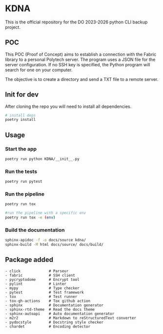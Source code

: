 # KDNA

This is the official repository for the DO 2023-2026 python CLI backup project.

## POC

This POC (Proof of Concept) aims to establish a connection with the Fabric library to a personal Polytech server. The program uses a JSON file for the server configuration. If no SSH key is specified, the Python program will search for one on your computer. 

The objective is to create a directory and send a TXT file to a remote server.

## Init for dev

After cloning the repo you will need to install all dependencies.

```bash
# install deps
poetry install
```

## Usage


### Start the app
```bash
poetry run python KDNA/__init__.py
```
### Run the tests
```bash
poetry run pytest
```
### Run the pipeline
```bash
poetry run tox
```
```bash
#run the pipeline with a specific env
poetry run tox -e (env)
```
### Build the documentation
```bash
sphinx-apidoc -f -o docs/source kdna/
sphinx-build -M html docs/source/ docs/build/
```

## Package added
    - click             # Parseur
    - fabric            # SSH client
    - pycryptodome      # Encrypt tool
    - pylint            # Linter
    - mypy              # Type checker
    - pytest            # Test framework
    - tox               # Test runner
    - tox-gh-actions    # Tox github action
    - sphinx            # Documentation generator
    - sphinx-rtd-theme  # Read the docs theme
    - sphinx-autoapi    # Auto documentation generator
    - m2r2              # Markdown to reStructuredText converter
    - pydocstyle        # Docstring style checker
    - chardet           # Encoding detector
